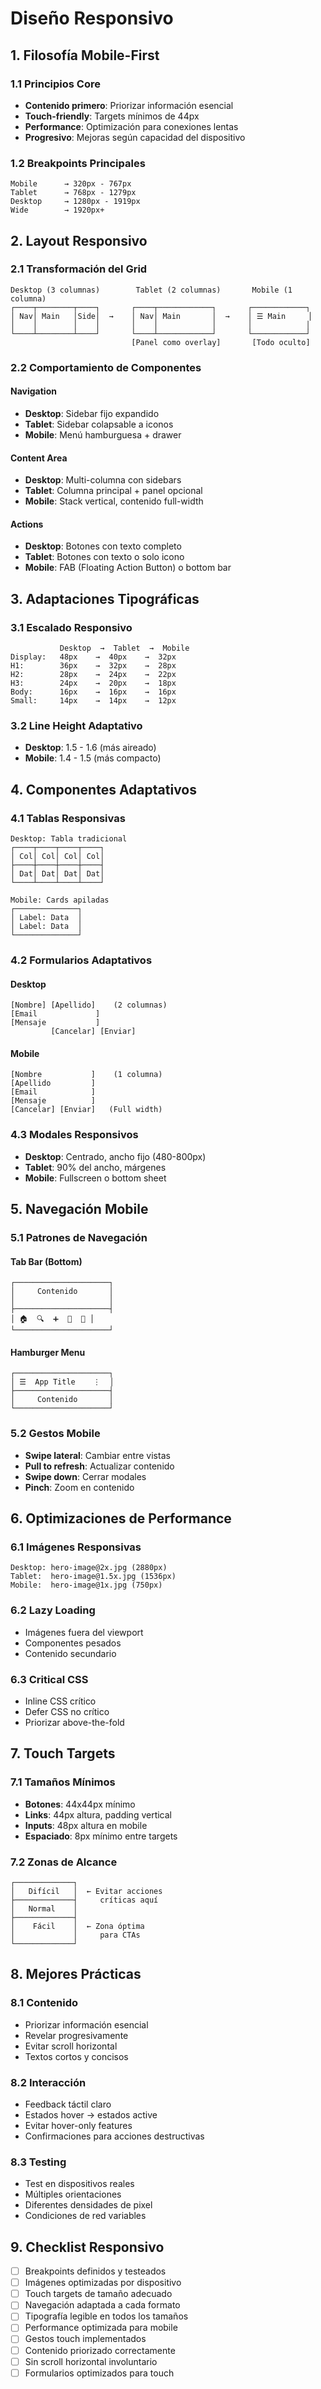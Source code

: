 # Diseño Responsivo

## 1. Filosofía Mobile-First

### 1.1 Principios Core
- **Contenido primero**: Priorizar información esencial
- **Touch-friendly**: Targets mínimos de 44px
- **Performance**: Optimización para conexiones lentas
- **Progresivo**: Mejoras según capacidad del dispositivo

### 1.2 Breakpoints Principales
```
Mobile      → 320px - 767px
Tablet      → 768px - 1279px  
Desktop     → 1280px - 1919px
Wide        → 1920px+
```

## 2. Layout Responsivo

### 2.1 Transformación del Grid
```
Desktop (3 columnas)        Tablet (2 columnas)       Mobile (1 columna)
┌────┬────────┬────┐       ┌────┬────────────┐       ┌────────────┐
│ Nav│ Main   │Side│  →    │ Nav│ Main       │  →    │ ☰ Main     │
│    │        │    │       │    │            │       │            │
└────┴────────┴────┘       └────┴────────────┘       └────────────┘
                           [Panel como overlay]       [Todo oculto]
```

### 2.2 Comportamiento de Componentes
#### Navigation
- **Desktop**: Sidebar fijo expandido
- **Tablet**: Sidebar colapsable a iconos
- **Mobile**: Menú hamburguesa + drawer

#### Content Area
- **Desktop**: Multi-columna con sidebars
- **Tablet**: Columna principal + panel opcional
- **Mobile**: Stack vertical, contenido full-width

#### Actions
- **Desktop**: Botones con texto completo
- **Tablet**: Botones con texto o solo icono
- **Mobile**: FAB (Floating Action Button) o bottom bar

## 3. Adaptaciones Tipográficas

### 3.1 Escalado Responsivo
```
           Desktop  →  Tablet  →  Mobile
Display:   48px    →  40px    →  32px
H1:        36px    →  32px    →  28px
H2:        28px    →  24px    →  22px
H3:        24px    →  20px    →  18px
Body:      16px    →  16px    →  16px
Small:     14px    →  14px    →  12px
```

### 3.2 Line Height Adaptativo
- **Desktop**: 1.5 - 1.6 (más aireado)
- **Mobile**: 1.4 - 1.5 (más compacto)

## 4. Componentes Adaptativos

### 4.1 Tablas Responsivas
```
Desktop: Tabla tradicional
┌────┬────┬────┬────┐
│ Col│ Col│ Col│ Col│
├────┼────┼────┼────┤
│ Dat│ Dat│ Dat│ Dat│
└────┴────┴────┴────┘

Mobile: Cards apiladas
┌──────────────┐
│ Label: Data  │
│ Label: Data  │
└──────────────┘
```

### 4.2 Formularios Adaptativos
#### Desktop
```
[Nombre] [Apellido]    (2 columnas)
[Email             ]
[Mensaje           ]
         [Cancelar] [Enviar]
```

#### Mobile
```
[Nombre           ]    (1 columna)
[Apellido         ]    
[Email            ]
[Mensaje          ]
[Cancelar] [Enviar]   (Full width)
```

### 4.3 Modales Responsivos
- **Desktop**: Centrado, ancho fijo (480-800px)
- **Tablet**: 90% del ancho, márgenes
- **Mobile**: Fullscreen o bottom sheet

## 5. Navegación Mobile

### 5.1 Patrones de Navegación
#### Tab Bar (Bottom)
```
┌─────────────────────┐
│     Contenido       │
│                     │
├─────────────────────┤
│ 🏠  🔍  ➕  🔔  👤 │
└─────────────────────┘
```

#### Hamburger Menu
```
┌─────────────────────┐
│ ☰  App Title    ⋮  │
├─────────────────────┤
│     Contenido       │
└─────────────────────┘
```

### 5.2 Gestos Mobile
- **Swipe lateral**: Cambiar entre vistas
- **Pull to refresh**: Actualizar contenido  
- **Swipe down**: Cerrar modales
- **Pinch**: Zoom en contenido

## 6. Optimizaciones de Performance

### 6.1 Imágenes Responsivas
```
Desktop: hero-image@2x.jpg (2880px)
Tablet:  hero-image@1.5x.jpg (1536px)
Mobile:  hero-image@1x.jpg (750px)
```

### 6.2 Lazy Loading
- Imágenes fuera del viewport
- Componentes pesados
- Contenido secundario

### 6.3 Critical CSS
- Inline CSS crítico
- Defer CSS no crítico
- Priorizar above-the-fold

## 7. Touch Targets

### 7.1 Tamaños Mínimos
- **Botones**: 44x44px mínimo
- **Links**: 44px altura, padding vertical
- **Inputs**: 48px altura en mobile
- **Espaciado**: 8px mínimo entre targets

### 7.2 Zonas de Alcance
```
┌─────────────┐
│   Difícil   │  ← Evitar acciones
├─────────────┤     críticas aquí
│   Normal    │
├─────────────┤
│    Fácil    │  ← Zona óptima
│             │     para CTAs
└─────────────┘
```

## 8. Mejores Prácticas

### 8.1 Contenido
- Priorizar información esencial
- Revelar progresivamente
- Evitar scroll horizontal
- Textos cortos y concisos

### 8.2 Interacción
- Feedback táctil claro
- Estados hover → estados active
- Evitar hover-only features
- Confirmaciones para acciones destructivas

### 8.3 Testing
- Test en dispositivos reales
- Múltiples orientaciones
- Diferentes densidades de pixel
- Condiciones de red variables

## 9. Checklist Responsivo

- [ ] Breakpoints definidos y testeados
- [ ] Imágenes optimizadas por dispositivo
- [ ] Touch targets de tamaño adecuado
- [ ] Navegación adaptada a cada formato
- [ ] Tipografía legible en todos los tamaños
- [ ] Performance optimizada para mobile
- [ ] Gestos touch implementados
- [ ] Contenido priorizado correctamente
- [ ] Sin scroll horizontal involuntario
- [ ] Formularios optimizados para touch
